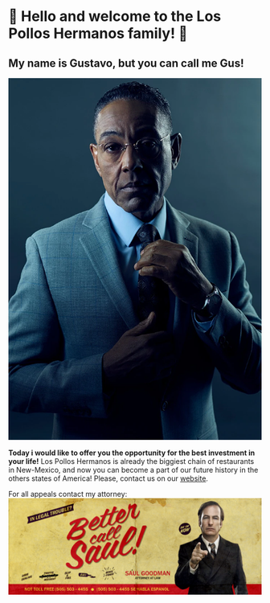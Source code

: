# 🐔 Hello and welcome to the Los Pollos Hermanos family! 🐔

## My name is Gustavo, but you can call me Gus!

![Gustavo Fring](img/Gus.png)

**Today i would like to offer you the opportunity for the best investment in your life!** Los Pollos Hermanos is already the biggiest chain of restaurants in New-Mexico, and now you can become a part of our future history in the others states of America! Please, contact us on our [website](https://eatlospolloshermanos.com/).



For all appeals contact my attorney:
![Saul Goodman](img/Saul.png)